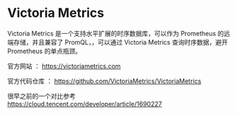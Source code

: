 # Victoria Metrics

Victoria Metrics 是一个支持水平扩展的时序数据库，可以作为 Prometheus 的远端存储，并且兼容了 PromQL，，可以通过 Victoria Metrics 查询时序数据，避开Prometheus 的单点瓶颈。

官方网站 ： https://victoriametrics.com  

官方代码仓库 ： https://github.com/VictoriaMetrics/VictoriaMetrics

很早之前的一个对比参考 https://cloud.tencent.com/developer/article/1690227